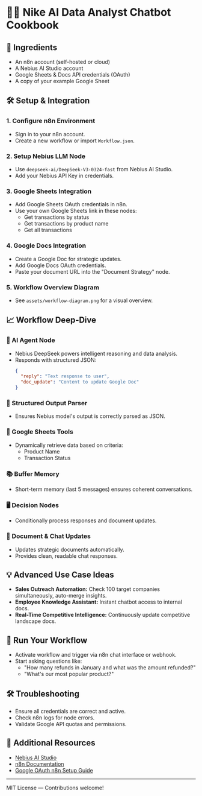 # 🧑‍🍳 Nike AI Data Analyst Chatbot Cookbook

## 🍲 Ingredients

- An n8n account (self-hosted or cloud)
- A Nebius AI Studio account
- Google Sheets & Docs API credentials (OAuth)
- A copy of your example Google Sheet

## 🛠️ Setup & Integration

### 1. Configure n8n Environment

- Sign in to your n8n account.
- Create a new workflow or import `Workflow.json`.

### 2. Setup Nebius LLM Node

- Use `deepseek-ai/DeepSeek-V3-0324-fast` from Nebius AI Studio.
- Add your Nebius API Key in credentials.

### 3. Google Sheets Integration

- Add Google Sheets OAuth credentials in n8n.
- Use your own Google Sheets link in these nodes:
  - Get transactions by status
  - Get transactions by product name
  - Get all transactions

### 4. Google Docs Integration

- Create a Google Doc for strategic updates.
- Add Google Docs OAuth credentials.
- Paste your document URL into the "Document Strategy" node.

### 5. Workflow Overview Diagram

- See `assets/workflow-diagram.png` for a visual overview.

## 📈 Workflow Deep-Dive

### 🧠 AI Agent Node

- Nebius DeepSeek powers intelligent reasoning and data analysis.
- Responds with structured JSON:
  ```json
  {
    "reply": "Text response to user",
    "doc_update": "Content to update Google Doc"
  }
  ```

### 📗 Structured Output Parser

- Ensures Nebius model's output is correctly parsed as JSON.

### 🔎 Google Sheets Tools

- Dynamically retrieve data based on criteria:
  - Product Name
  - Transaction Status

### 📚 Buffer Memory

- Short-term memory (last 5 messages) ensures coherent conversations.

### 🖥️ Decision Nodes

- Conditionally process responses and document updates.

### 📌 Document & Chat Updates

- Updates strategic documents automatically.
- Provides clean, readable chat responses.

## 💡 Advanced Use Case Ideas

- **Sales Outreach Automation:** Check 100 target companies simultaneously, auto-merge insights.
- **Employee Knowledge Assistant:** Instant chatbot access to internal docs.
- **Real-Time Competitive Intelligence:** Continuously update competitive landscape docs.

## 🚀 Run Your Workflow

- Activate workflow and trigger via n8n chat interface or webhook.
- Start asking questions like:
  - "How many refunds in January and what was the amount refunded?"
  - "What's our most popular product?"

## 🛠️ Troubleshooting

- Ensure all credentials are correct and active.
- Check n8n logs for node errors.
- Validate Google API quotas and permissions.

## 📌 Additional Resources

- [Nebius AI Studio](https://nebius.ai/)
- [n8n Documentation](https://docs.n8n.io/)
- [Google OAuth n8n Setup Guide](https://docs.n8n.io/integrations/builtin/credentials/Google/)

---

MIT License — Contributions welcome! 
